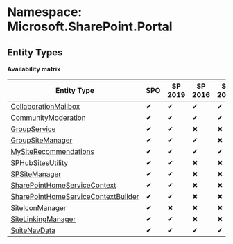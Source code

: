 # Namespace: Microsoft.SharePoint.Portal

## Entity Types

**Availability matrix**

Entity Type | SPO | SP 2019 | SP 2016 | SP 2013
----------|-----|---------|---------|--------
[CollaborationMailbox](./EntityTypes/CollaborationMailbox.md) | ✔ | ✔ | ✔ | ✔
[CommunityModeration](./EntityTypes/CommunityModeration.md) | ✔ | ✔ | ✔ | ✔
[GroupService](./EntityTypes/GroupService.md) | ✔ | ✔ | ✖ | ✖
[GroupSiteManager](./EntityTypes/GroupSiteManager.md) | ✔ | ✔ | ✔ | ✖
[MySiteRecommendations](./EntityTypes/MySiteRecommendations.md) | ✔ | ✔ | ✔ | ✔
[SPHubSitesUtility](./EntityTypes/SPHubSitesUtility.md) | ✔ | ✔ | ✖ | ✖
[SPSiteManager](./EntityTypes/SPSiteManager.md) | ✔ | ✔ | ✖ | ✖
[SharePointHomeServiceContext](./EntityTypes/SharePointHomeServiceContext.md) | ✔ | ✔ | ✖ | ✖
[SharePointHomeServiceContextBuilder](./EntityTypes/SharePointHomeServiceContextBuilder.md) | ✔ | ✔ | ✖ | ✖
[SiteIconManager](./EntityTypes/SiteIconManager.md) | ✔ | ✖ | ✖ | ✖
[SiteLinkingManager](./EntityTypes/SiteLinkingManager.md) | ✔ | ✔ | ✖ | ✖
[SuiteNavData](./EntityTypes/SuiteNavData.md) | ✔ | ✔ | ✔ | ✔
